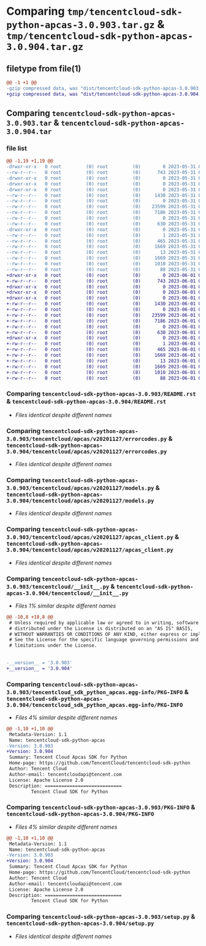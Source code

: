 # Comparing `tmp/tencentcloud-sdk-python-apcas-3.0.903.tar.gz` & `tmp/tencentcloud-sdk-python-apcas-3.0.904.tar.gz`

## filetype from file(1)

```diff
@@ -1 +1 @@
-gzip compressed data, was "dist/tencentcloud-sdk-python-apcas-3.0.903.tar", last modified: Wed May 31 02:01:00 2023, max compression
+gzip compressed data, was "dist/tencentcloud-sdk-python-apcas-3.0.904.tar", last modified: Thu Jun  1 02:25:06 2023, max compression
```

## Comparing `tencentcloud-sdk-python-apcas-3.0.903.tar` & `tencentcloud-sdk-python-apcas-3.0.904.tar`

### file list

```diff
@@ -1,19 +1,19 @@
-drwxr-xr-x   0 root         (0) root         (0)        0 2023-05-31 02:01:00.000000 tencentcloud-sdk-python-apcas-3.0.903/
--rw-r--r--   0 root         (0) root         (0)      743 2023-05-31 02:01:00.000000 tencentcloud-sdk-python-apcas-3.0.903/README.rst
-drwxr-xr-x   0 root         (0) root         (0)        0 2023-05-31 02:01:00.000000 tencentcloud-sdk-python-apcas-3.0.903/tencentcloud/
-drwxr-xr-x   0 root         (0) root         (0)        0 2023-05-31 02:01:00.000000 tencentcloud-sdk-python-apcas-3.0.903/tencentcloud/apcas/
-drwxr-xr-x   0 root         (0) root         (0)        0 2023-05-31 02:01:00.000000 tencentcloud-sdk-python-apcas-3.0.903/tencentcloud/apcas/v20201127/
--rw-r--r--   0 root         (0) root         (0)     1430 2023-05-31 02:01:00.000000 tencentcloud-sdk-python-apcas-3.0.903/tencentcloud/apcas/v20201127/errorcodes.py
--rw-r--r--   0 root         (0) root         (0)        0 2023-05-31 02:01:00.000000 tencentcloud-sdk-python-apcas-3.0.903/tencentcloud/apcas/v20201127/__init__.py
--rw-r--r--   0 root         (0) root         (0)    23599 2023-05-31 02:01:00.000000 tencentcloud-sdk-python-apcas-3.0.903/tencentcloud/apcas/v20201127/models.py
--rw-r--r--   0 root         (0) root         (0)     7186 2023-05-31 02:01:00.000000 tencentcloud-sdk-python-apcas-3.0.903/tencentcloud/apcas/v20201127/apcas_client.py
--rw-r--r--   0 root         (0) root         (0)        0 2023-05-31 02:01:00.000000 tencentcloud-sdk-python-apcas-3.0.903/tencentcloud/apcas/__init__.py
--rw-r--r--   0 root         (0) root         (0)      630 2023-05-31 02:01:00.000000 tencentcloud-sdk-python-apcas-3.0.903/tencentcloud/__init__.py
-drwxr-xr-x   0 root         (0) root         (0)        0 2023-05-31 02:01:00.000000 tencentcloud-sdk-python-apcas-3.0.903/tencentcloud_sdk_python_apcas.egg-info/
--rw-r--r--   0 root         (0) root         (0)        1 2023-05-31 02:01:00.000000 tencentcloud-sdk-python-apcas-3.0.903/tencentcloud_sdk_python_apcas.egg-info/dependency_links.txt
--rw-r--r--   0 root         (0) root         (0)      465 2023-05-31 02:01:00.000000 tencentcloud-sdk-python-apcas-3.0.903/tencentcloud_sdk_python_apcas.egg-info/SOURCES.txt
--rw-r--r--   0 root         (0) root         (0)     1669 2023-05-31 02:01:00.000000 tencentcloud-sdk-python-apcas-3.0.903/tencentcloud_sdk_python_apcas.egg-info/PKG-INFO
--rw-r--r--   0 root         (0) root         (0)       13 2023-05-31 02:01:00.000000 tencentcloud-sdk-python-apcas-3.0.903/tencentcloud_sdk_python_apcas.egg-info/top_level.txt
--rw-r--r--   0 root         (0) root         (0)     1669 2023-05-31 02:01:00.000000 tencentcloud-sdk-python-apcas-3.0.903/PKG-INFO
--rw-r--r--   0 root         (0) root         (0)     1010 2023-05-31 02:01:00.000000 tencentcloud-sdk-python-apcas-3.0.903/setup.py
--rw-r--r--   0 root         (0) root         (0)       88 2023-05-31 02:01:00.000000 tencentcloud-sdk-python-apcas-3.0.903/setup.cfg
+drwxr-xr-x   0 root         (0) root         (0)        0 2023-06-01 02:25:06.000000 tencentcloud-sdk-python-apcas-3.0.904/
+-rw-r--r--   0 root         (0) root         (0)      743 2023-06-01 02:25:06.000000 tencentcloud-sdk-python-apcas-3.0.904/README.rst
+drwxr-xr-x   0 root         (0) root         (0)        0 2023-06-01 02:25:06.000000 tencentcloud-sdk-python-apcas-3.0.904/tencentcloud/
+drwxr-xr-x   0 root         (0) root         (0)        0 2023-06-01 02:25:06.000000 tencentcloud-sdk-python-apcas-3.0.904/tencentcloud/apcas/
+drwxr-xr-x   0 root         (0) root         (0)        0 2023-06-01 02:25:06.000000 tencentcloud-sdk-python-apcas-3.0.904/tencentcloud/apcas/v20201127/
+-rw-r--r--   0 root         (0) root         (0)     1430 2023-06-01 02:25:06.000000 tencentcloud-sdk-python-apcas-3.0.904/tencentcloud/apcas/v20201127/errorcodes.py
+-rw-r--r--   0 root         (0) root         (0)        0 2023-06-01 02:25:06.000000 tencentcloud-sdk-python-apcas-3.0.904/tencentcloud/apcas/v20201127/__init__.py
+-rw-r--r--   0 root         (0) root         (0)    23599 2023-06-01 02:25:06.000000 tencentcloud-sdk-python-apcas-3.0.904/tencentcloud/apcas/v20201127/models.py
+-rw-r--r--   0 root         (0) root         (0)     7186 2023-06-01 02:25:06.000000 tencentcloud-sdk-python-apcas-3.0.904/tencentcloud/apcas/v20201127/apcas_client.py
+-rw-r--r--   0 root         (0) root         (0)        0 2023-06-01 02:25:06.000000 tencentcloud-sdk-python-apcas-3.0.904/tencentcloud/apcas/__init__.py
+-rw-r--r--   0 root         (0) root         (0)      630 2023-06-01 02:25:06.000000 tencentcloud-sdk-python-apcas-3.0.904/tencentcloud/__init__.py
+drwxr-xr-x   0 root         (0) root         (0)        0 2023-06-01 02:25:06.000000 tencentcloud-sdk-python-apcas-3.0.904/tencentcloud_sdk_python_apcas.egg-info/
+-rw-r--r--   0 root         (0) root         (0)        1 2023-06-01 02:25:06.000000 tencentcloud-sdk-python-apcas-3.0.904/tencentcloud_sdk_python_apcas.egg-info/dependency_links.txt
+-rw-r--r--   0 root         (0) root         (0)      465 2023-06-01 02:25:06.000000 tencentcloud-sdk-python-apcas-3.0.904/tencentcloud_sdk_python_apcas.egg-info/SOURCES.txt
+-rw-r--r--   0 root         (0) root         (0)     1669 2023-06-01 02:25:06.000000 tencentcloud-sdk-python-apcas-3.0.904/tencentcloud_sdk_python_apcas.egg-info/PKG-INFO
+-rw-r--r--   0 root         (0) root         (0)       13 2023-06-01 02:25:06.000000 tencentcloud-sdk-python-apcas-3.0.904/tencentcloud_sdk_python_apcas.egg-info/top_level.txt
+-rw-r--r--   0 root         (0) root         (0)     1669 2023-06-01 02:25:06.000000 tencentcloud-sdk-python-apcas-3.0.904/PKG-INFO
+-rw-r--r--   0 root         (0) root         (0)     1010 2023-06-01 02:25:06.000000 tencentcloud-sdk-python-apcas-3.0.904/setup.py
+-rw-r--r--   0 root         (0) root         (0)       88 2023-06-01 02:25:06.000000 tencentcloud-sdk-python-apcas-3.0.904/setup.cfg
```

### Comparing `tencentcloud-sdk-python-apcas-3.0.903/README.rst` & `tencentcloud-sdk-python-apcas-3.0.904/README.rst`

 * *Files identical despite different names*

### Comparing `tencentcloud-sdk-python-apcas-3.0.903/tencentcloud/apcas/v20201127/errorcodes.py` & `tencentcloud-sdk-python-apcas-3.0.904/tencentcloud/apcas/v20201127/errorcodes.py`

 * *Files identical despite different names*

### Comparing `tencentcloud-sdk-python-apcas-3.0.903/tencentcloud/apcas/v20201127/models.py` & `tencentcloud-sdk-python-apcas-3.0.904/tencentcloud/apcas/v20201127/models.py`

 * *Files identical despite different names*

### Comparing `tencentcloud-sdk-python-apcas-3.0.903/tencentcloud/apcas/v20201127/apcas_client.py` & `tencentcloud-sdk-python-apcas-3.0.904/tencentcloud/apcas/v20201127/apcas_client.py`

 * *Files identical despite different names*

### Comparing `tencentcloud-sdk-python-apcas-3.0.903/tencentcloud/__init__.py` & `tencentcloud-sdk-python-apcas-3.0.904/tencentcloud/__init__.py`

 * *Files 1% similar despite different names*

```diff
@@ -10,8 +10,8 @@
 # Unless required by applicable law or agreed to in writing, software
 # distributed under the License is distributed on an "AS IS" BASIS,
 # WITHOUT WARRANTIES OR CONDITIONS OF ANY KIND, either express or implied.
 # See the License for the specific language governing permissions and
 # limitations under the License.
 
 
-__version__ = '3.0.903'
+__version__ = '3.0.904'
```

### Comparing `tencentcloud-sdk-python-apcas-3.0.903/tencentcloud_sdk_python_apcas.egg-info/PKG-INFO` & `tencentcloud-sdk-python-apcas-3.0.904/tencentcloud_sdk_python_apcas.egg-info/PKG-INFO`

 * *Files 4% similar despite different names*

```diff
@@ -1,10 +1,10 @@
 Metadata-Version: 1.1
 Name: tencentcloud-sdk-python-apcas
-Version: 3.0.903
+Version: 3.0.904
 Summary: Tencent Cloud Apcas SDK for Python
 Home-page: https://github.com/TencentCloud/tencentcloud-sdk-python
 Author: Tencent Cloud
 Author-email: tencentcloudapi@tencent.com
 License: Apache License 2.0
 Description: ============================
         Tencent Cloud SDK for Python
```

### Comparing `tencentcloud-sdk-python-apcas-3.0.903/PKG-INFO` & `tencentcloud-sdk-python-apcas-3.0.904/PKG-INFO`

 * *Files 4% similar despite different names*

```diff
@@ -1,10 +1,10 @@
 Metadata-Version: 1.1
 Name: tencentcloud-sdk-python-apcas
-Version: 3.0.903
+Version: 3.0.904
 Summary: Tencent Cloud Apcas SDK for Python
 Home-page: https://github.com/TencentCloud/tencentcloud-sdk-python
 Author: Tencent Cloud
 Author-email: tencentcloudapi@tencent.com
 License: Apache License 2.0
 Description: ============================
         Tencent Cloud SDK for Python
```

### Comparing `tencentcloud-sdk-python-apcas-3.0.903/setup.py` & `tencentcloud-sdk-python-apcas-3.0.904/setup.py`

 * *Files identical despite different names*

